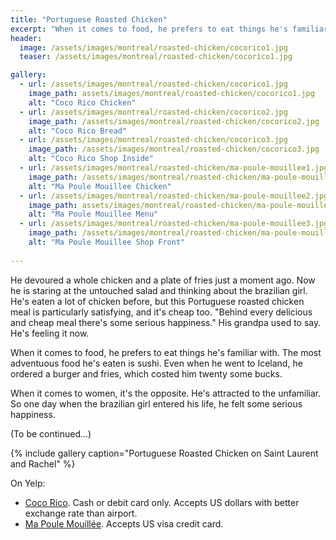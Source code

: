 ```yaml
---
title: "Portuguese Roasted Chicken"
excerpt: "When it comes to food, he prefers to eat things he's familiar with. The most adventuous food he's eaten is sushi. Even when he went to Iceland, he ordered a burger and fries, which costed him twenty some bucks."
header:
  image: /assets/images/montreal/roasted-chicken/cocorico1.jpg
  teaser: /assets/images/montreal/roasted-chicken/cocorico1.jpg

gallery:
  - url: /assets/images/montreal/roasted-chicken/cocorico1.jpg
    image_path: assets/images/montreal/roasted-chicken/cocorico1.jpg
    alt: "Coco Rico Chicken"
  - url: /assets/images/montreal/roasted-chicken/cocorico2.jpg
    image_path: /assets/images/montreal/roasted-chicken/cocorico2.jpg
    alt: "Coco Rico Bread"
  - url: /assets/images/montreal/roasted-chicken/cocorico3.jpg
    image_path: /assets/images/montreal/roasted-chicken/cocorico3.jpg
    alt: "Coco Rico Shop Inside"    
  - url: /assets/images/montreal/roasted-chicken/ma-poule-mouillee1.jpg
    image_path: /assets/images/montreal/roasted-chicken/ma-poule-mouillee1.jpg
    alt: "Ma Poule Mouillee Chicken"
  - url: /assets/images/montreal/roasted-chicken/ma-poule-mouillee2.jpg
    image_path: assets/images/montreal/roasted-chicken/ma-poule-mouillee2.jpg
    alt: "Ma Poule Mouillee Menu"
  - url: /assets/images/montreal/roasted-chicken/ma-poule-mouillee3.jpg
    image_path: /assets/images/montreal/roasted-chicken/ma-poule-mouillee3.jpg
    alt: "Ma Poule Mouillee Shop Front"
  
---
```


He devoured a whole chicken and a plate of fries just a moment ago. Now he is staring at the untouched salad and thinking about the brazilian girl. He's eaten a lot of chicken before, but this Portuguese roasted chicken meal is particularly satisfying, and it's cheap too. "Behind every delicious and cheap meal there's some serious happiness." His grandpa used to say. He's feeling it now. 

When it comes to food, he prefers to eat things he's familiar with. The most adventuous food he's eaten is sushi. Even when he went to Iceland, he ordered a burger and fries, which costed him twenty some bucks. 

When it comes to women, it's the opposite. He's attracted to the unfamiliar. So one day when the brazilian girl entered his life, he felt some serious happiness. 

(To be continued...)

{% include gallery caption="Portuguese Roasted Chicken on Saint Laurent and Rachel" %}


On Yelp:

* [Coco Rico](https://www.yelp.com/biz/coco-rico-montréal-3?osq=Portuguese+Chicken). Cash or debit card only. Accepts US dollars with better exchange rate than airport. 
* [Ma Poule Mouillée](https://www.yelp.com/biz/ma-poule-mouillée-montréal). Accepts US visa credit card. 


